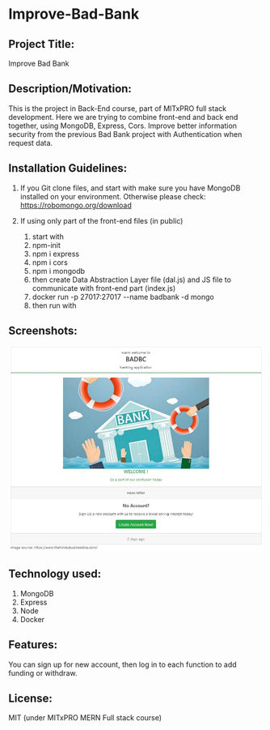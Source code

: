 # Improve-Bad-Bank

## Project Title: 
Improve Bad Bank

## Description/Motivation: 
This is the project in Back-End course, part of MITxPRO full stack development. Here we are trying to combine front-end and back end together, 
using MongoDB, Express, Cors. Improve better information security from the previous Bad Bank project with Authentication when request data.

## Installation Guidelines: 

1. If you Git clone files, and start with <node index.js> 
   make sure you have MongoDB installed on your environment. Otherwise please check: https://robomongo.org/download

2. If using only part of the front-end files (in public) 
   1. start with 
   2. npm-init
   3. npm i express
   4. npm i cors
   5. npm i mongodb
   6. then create Data Abstraction Layer file (dal.js) and JS file to communicate with front-end part (index.js) 
   7. docker run -p 27017:27017 --name badbank -d mongo
   8. then run with <node index.js> 
   
## Screenshots:
![Image of LandingPage](https://github.com/inbrentory/Improve-Bad-Bank/blob/main/ImproveBadBank_LandingPage.JPG)

## Technology used: 
1. MongoDB
2. Express 
3. Node 
4. Docker

## Features: 
  You can sign up for new account, then log in to each function to add funding or withdraw. 

## License: 
  MIT (under MITxPRO MERN Full stack course) 